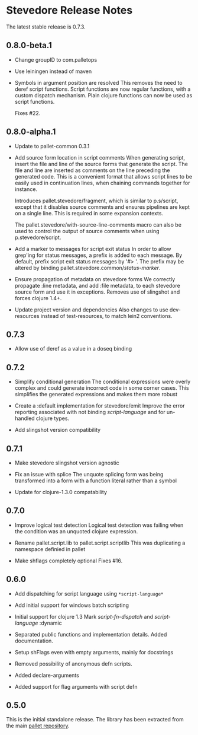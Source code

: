 # Stevedore Release Notes

The latest stable release is 0.7.3.

## 0.8.0-beta.1

- Change groupID to com.palletops

- Use leiningen instead of maven

- Symbols in argument position are resolved
  This removes the need to deref script functions.  Script functions are 
  now regular functions, with a custom dispatch mechanism.  Plain clojure
  functions can now be used as script functions.

  Fixes #22.

## 0.8.0-alpha.1

- Update to pallet-common 0.3.1

- Add source form location in script comments
  When generating script, insert the file and line of the source forms that
  generate the script.  The file and line are inserted as comments on the
  line preceding the generated code.  This is a convenient format that
  allows script lines to be easily used in continuation lines, when
  chaining commands together for instance.

  Introduces pallet.stevedore/fragment, which is similar to p.s/script,
  except that it disables source comments and ensures pipelines are kept on
  a single line.  This is required in some expansion contexts.

  The pallet.stevedore/with-source-line-comments macro can also be used to
  control the output of source comments when using p.stevedore/script.

- Add a marker to messages for script exit status
  In order to allow grep'ing for status messages, a prefix is added to each
  message. By default, prefix script exit status messages by '#> '.  The
  prefix may be altered by binding pallet.stevedore.common/*status-marker*.

- Ensure propagation of metadata on stevedore forms
  We correctly propagate :line metadata, and add :file metadata, to each
  stevedore source form and use it in exceptions.  Removes use of slingshot
  and forces clojure 1.4+.

- Update project version and dependencies
  Also changes to use dev-resources instead of test-resources, to match
  lein2 conventions.

## 0.7.3

- Allow use of deref as a value in a doseq binding

## 0.7.2

- Simplify conditional generation
  The conditional expressions were overly complex and could generate
  incorrect code in some corner cases. This simplifies the generated
  expressions and makes them more robust

- Create a :default implementation for stevedore/emit
  Improve the error reporting associated with not binding *script-language*
  and for un-handled clojure types.

- Add slingshot version compatibility

## 0.7.1

- Make stevedore slingshot version agnostic

- Fix an issue with splice
  The unquote splicing form was being transformed into a form with a
  function literal rather than a symbol

- Update for clojure-1.3.0 compatability

## 0.7.0

- Improve logical test detection
  Logical test detection was failing when the condition was an unquoted
  clojure expression.

- Rename pallet.script.lib to pallet.script.scriptlib
  This was duplicating a namespace definied in pallet

- Make shflags completely optional
  Fixes #16.

## 0.6.0

- Add dispatching for script language using `*script-language*`

- Add initial support for windows batch scripting

- Initial support for clojure 1.3
  Mark *script-fn-dispatch* and *script-language* :dynamic

- Separated public functions and implementation details. Added documentation.

- Setup shFlags even with empty arguments, mainly for docstrings

- Removed possibility of anonymous defn scripts.

- Added declare-arguments

- Added support for flag arguments with script defn


## 0.5.0

This is the initial standalone release.  The library has been extracted
from the main [pallet repository](https://github.com/pallet/pallet).
